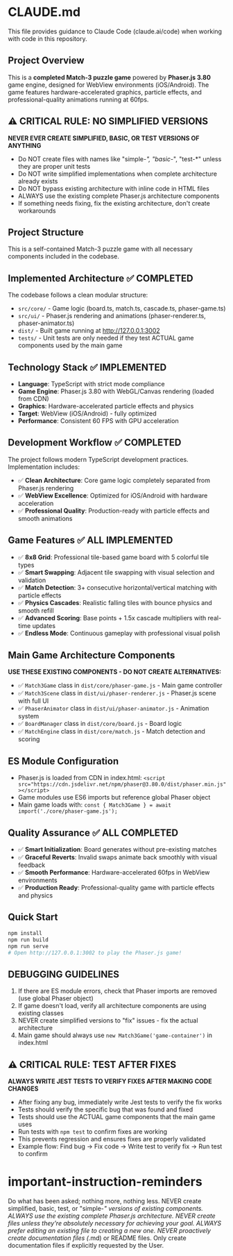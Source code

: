 # CLAUDE.md

This file provides guidance to Claude Code (claude.ai/code) when working with code in this repository.

## Project Overview
This is a **completed Match-3 puzzle game** powered by **Phaser.js 3.80** game engine, designed for WebView environments (iOS/Android). The game features hardware-accelerated graphics, particle effects, and professional-quality animations running at 60fps.

## ⚠️ CRITICAL RULE: NO SIMPLIFIED VERSIONS
**NEVER EVER CREATE SIMPLIFIED, BASIC, OR TEST VERSIONS OF ANYTHING**
- Do NOT create files with names like "simple-*", "basic-*", "test-*" unless they are proper unit tests
- Do NOT write simplified implementations when complete architecture already exists
- Do NOT bypass existing architecture with inline code in HTML files
- ALWAYS use the existing complete Phaser.js architecture components
- If something needs fixing, fix the existing architecture, don't create workarounds

## Project Structure
This is a self-contained Match-3 puzzle game with all necessary components included in the codebase.

## Implemented Architecture ✅ COMPLETED
The codebase follows a clean modular structure:
- `src/core/` - Game logic (board.ts, match.ts, cascade.ts, phaser-game.ts)
- `src/ui/` - Phaser.js rendering and animations (phaser-renderer.ts, phaser-animator.ts)
- `dist/` - Built game running at http://127.0.0.1:3002
- `tests/` - Unit tests are only needed if they test ACTUAL game components used by the main game

## Technology Stack ✅ IMPLEMENTED
- **Language**: TypeScript with strict mode compliance
- **Game Engine**: Phaser.js 3.80 with WebGL/Canvas rendering (loaded from CDN)
- **Graphics**: Hardware-accelerated particle effects and physics
- **Target**: WebView (iOS/Android) - fully optimized
- **Performance**: Consistent 60 FPS with GPU acceleration

## Development Workflow ✅ COMPLETED
The project follows modern TypeScript development practices. Implementation includes:
- ✅ **Clean Architecture**: Core game logic completely separated from Phaser.js rendering
- ✅ **WebView Excellence**: Optimized for iOS/Android with hardware acceleration
- ✅ **Professional Quality**: Production-ready with particle effects and smooth animations

## Game Features ✅ ALL IMPLEMENTED
- ✅ **8x8 Grid**: Professional tile-based game board with 5 colorful tile types
- ✅ **Smart Swapping**: Adjacent tile swapping with visual selection and validation
- ✅ **Match Detection**: 3+ consecutive horizontal/vertical matching with particle effects
- ✅ **Physics Cascades**: Realistic falling tiles with bounce physics and smooth refill
- ✅ **Advanced Scoring**: Base points + 1.5x cascade multipliers with real-time updates
- ✅ **Endless Mode**: Continuous gameplay with professional visual polish

## Main Game Architecture Components
**USE THESE EXISTING COMPONENTS - DO NOT CREATE ALTERNATIVES:**
- ✅ `Match3Game` class in `dist/core/phaser-game.js` - Main game controller
- ✅ `Match3Scene` class in `dist/ui/phaser-renderer.js` - Phaser.js scene with full UI
- ✅ `PhaserAnimator` class in `dist/ui/phaser-animator.js` - Animation system
- ✅ `BoardManager` class in `dist/core/board.js` - Board logic
- ✅ `MatchEngine` class in `dist/core/match.js` - Match detection and scoring

## ES Module Configuration
- Phaser.js is loaded from CDN in index.html: `<script src="https://cdn.jsdelivr.net/npm/phaser@3.80.0/dist/phaser.min.js"></script>`
- Game modules use ES6 imports but reference global Phaser object
- Main game loads with: `const { Match3Game } = await import('./core/phaser-game.js');`

## Quality Assurance ✅ ALL COMPLETED
- ✅ **Smart Initialization**: Board generates without pre-existing matches
- ✅ **Graceful Reverts**: Invalid swaps animate back smoothly with visual feedback
- ✅ **Smooth Performance**: Hardware-accelerated 60fps in WebView environments  
- ✅ **Production Ready**: Professional-quality game with particle effects and physics

## Quick Start
```bash
npm install
npm run build
npm run serve
# Open http://127.0.0.1:3002 to play the Phaser.js game!
```

## DEBUGGING GUIDELINES
1. If there are ES module errors, check that Phaser imports are removed (use global Phaser object)
2. If game doesn't load, verify all architecture components are using existing classes
3. NEVER create simplified versions to "fix" issues - fix the actual architecture
4. Main game should always use `new Match3Game('game-container')` in index.html

## ⚠️ CRITICAL RULE: TEST AFTER FIXES
**ALWAYS WRITE JEST TESTS TO VERIFY FIXES AFTER MAKING CODE CHANGES**
- After fixing any bug, immediately write Jest tests to verify the fix works
- Tests should verify the specific bug that was found and fixed
- Tests should use the ACTUAL game components that the main game uses
- Run tests with `npm test` to confirm fixes are working
- This prevents regression and ensures fixes are properly validated
- Example flow: Find bug → Fix code → Write test to verify fix → Run test to confirm

# important-instruction-reminders
Do what has been asked; nothing more, nothing less.
NEVER create simplified, basic, test, or "simple-*" versions of existing components.
ALWAYS use the existing complete Phaser.js architecture.
NEVER create files unless they're absolutely necessary for achieving your goal.
ALWAYS prefer editing an existing file to creating a new one.
NEVER proactively create documentation files (*.md) or README files. Only create documentation files if explicitly requested by the User.